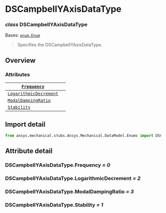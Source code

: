 <a id="dscampbellyaxisdatatype"></a>

# DSCampbellYAxisDataType

<a id="DSCampbellYAxisDataType"></a>

### *class* DSCampbellYAxisDataType

Bases: [`enum.Enum`](https://docs.python.org/3/library/enum.html#enum.Enum)

> Specifies the DSCampbellYAxisDataType.

> <!-- !! processed by numpydoc !! -->

<a id="overview"></a>

## Overview

### Attributes

| [`Frequency`](#DSCampbellYAxisDataType.Frequency)                       |    |
|-------------------------------------------------------------------------|----|
| [`LogarithmicDecrement`](#DSCampbellYAxisDataType.LogarithmicDecrement) |    |
| [`ModalDampingRatio`](#DSCampbellYAxisDataType.ModalDampingRatio)       |    |
| [`Stability`](#DSCampbellYAxisDataType.Stability)                       |    |

<a id="import-detail"></a>

## Import detail

```python
from ansys.mechanical.stubs.Ansys.Mechanical.DataModel.Enums import DSCampbellYAxisDataType
```

<a id="attribute-detail"></a>

## Attribute detail

<a id="DSCampbellYAxisDataType.Frequency"></a>

### DSCampbellYAxisDataType.Frequency *= 0*

<a id="DSCampbellYAxisDataType.LogarithmicDecrement"></a>

### DSCampbellYAxisDataType.LogarithmicDecrement *= 2*

<a id="DSCampbellYAxisDataType.ModalDampingRatio"></a>

### DSCampbellYAxisDataType.ModalDampingRatio *= 3*

<a id="DSCampbellYAxisDataType.Stability"></a>

### DSCampbellYAxisDataType.Stability *= 1*
